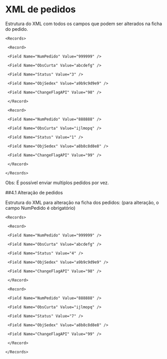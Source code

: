 # XML de pedidos

Estrutura do XML com todos os campos que podem ser alterados na ficha do pedido.

```
<Records>

 <Record>

 <Field Name="NumPedido" Value="999999" />

 <Field Name="ObsCurta" Value="abcdefg" />

 <Field Name="Status" Value="3" />

 <Field Name="ObjSedex" Value="a9b9c9d9e9" />

 <Field Name="ChangeFlagAPI" Value="98" />

 </Record>

 <Record>

 <Field Name="NumPedido" Value="888888" />

 <Field Name="ObsCurta" Value="ijlmopq" />

 <Field Name="Status" Value="1" />

 <Field Name="ObjSedex" Value="a8b8c8d8e8" />

 <Field Name="ChangeFlagAPI" Value="99" />

 </Record>

</Records>
```

Obs: É possível enviar multiplos pedidos por vez.

##4.1 Alteração de pedidos

Estrutura do XML para alteração na ficha dos pedidos: (para alteração, o campo NumPedido é obrigatório)

```
<Records>

 <Record>

 <Field Name="NumPedido" Value="999999" />

 <Field Name="ObsCurta" Value="abcdefg" />

 <Field Name="Status" Value="4" />

 <Field Name="ObjSedex" Value="a9b9c9d9e9" />

 <Field Name="ChangeFlagAPI" Value="98" />

 </Record>

 <Record>

 <Field Name="NumPedido" Value="888888" />

 <Field Name="ObsCurta" Value="ijlmopq" />

 <Field Name="Status" Value="7" />

 <Field Name="ObjSedex" Value="a8b8c8d8e8" />

 <Field Name="ChangeFlagAPI" Value="99" />

 </Record>

</Records>
```
